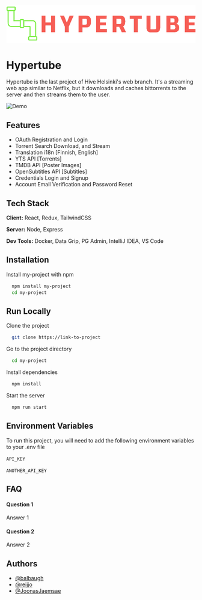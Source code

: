 
![Logo](https://github.com/balbaugh/hypertube/raw/master/client/public/hypertubeLogo.png)

# Hypertube

Hypertube is the last project of Hive Helsinki's web branch. It's a streaming web app similar to Netflix, but it downloads and caches bittorrents to the server and then streams them to the user.

![Demo](https://github.com/balbaugh/hypertube/raw/master/demo.gif)

## Features

- OAuth Registration and Login
- Torrent Search Download, and Stream
- Translation i18n [Finnish, English]
- YTS API [Torrents]
- TMDB API [Poster Images]
- OpenSubtitles API [Subtitles]
- Credentials Login and Signup
- Account Email Verification and Password Reset

## Tech Stack
**Client:** React, Redux, TailwindCSS

**Server:** Node, Express

**Dev Tools:** Docker, Data Grip, PG Admin, IntelliJ IDEA, VS Code

## Installation

Install my-project with npm

```bash
  npm install my-project
  cd my-project
```
    
## Run Locally

Clone the project

```bash
  git clone https://link-to-project
```

Go to the project directory

```bash
  cd my-project
```

Install dependencies

```bash
  npm install
```

Start the server

```bash
  npm run start
```


## Environment Variables

To run this project, you will need to add the following environment variables to your .env file

`API_KEY`

`ANOTHER_API_KEY`


## FAQ

#### Question 1

Answer 1

#### Question 2

Answer 2


## Authors

- [@balbaugh](https://www.github.com/balbaugh)
- [@reijjo](https://github.com/reijjo)
- [@JoonasJaemsae](https://github.com/JoonasJaemsae)
